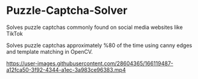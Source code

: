 # Puzzle-Captcha-Solver
Solves puzzle captchas commonly found on social media websites like TikTok

Solves puzzle captchas approximately %80 of the time using canny edges and template matching in OpenCV.

https://user-images.githubusercontent.com/28604365/166119487-a12fca50-3f92-4344-a1ec-3a983ce96383.mp4

